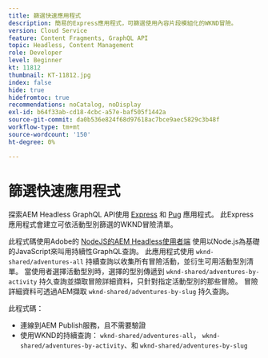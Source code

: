 ```yaml
---
title: 篩選快速應用程式
description: 簡易的Express應用程式，可篩選使用內容片段模組化的WKND冒險。
version: Cloud Service
feature: Content Fragments, GraphQL API
topic: Headless, Content Management
role: Developer
level: Beginner
kt: 11812
thumbnail: KT-11812.jpg
index: false
hide: true
hidefromtoc: true
recommendations: noCatalog, noDisplay
exl-id: b64f33ab-cd18-4cbc-a57e-baf505f1442a
source-git-commit: da0b536e824f68d97618ac7bce9aec5829c3b48f
workflow-type: tm+mt
source-wordcount: '150'
ht-degree: 0%

---
```


# 篩選快速應用程式

探索AEM Headless GraphQL API使用 [Express](https://expressjs.com/) 和 [Pug](https://pugjs.org/) 應用程式。 此Express應用程式會建立可依活動型別篩選的WKND冒險清單。

此程式碼使用Adobe的 [NodeJS的AEM Headless使用者端](https://github.com/adobe/aem-headless-client-nodejs#aem-headless-client-for-nodejs) 使用以Node.js為基礎的JavaScript來叫用持續性GraphQL查詢。 此應用程式使用 `wknd-shared/adventures-all` 持續查詢以收集所有冒險活動，並衍生可用活動型別清單。 當使用者選擇活動型別時，選擇的型別傳遞到 `wknd-shared/adventures-by-activity` 持久查詢並擷取冒險詳細資料，只針對指定活動型別的那些冒險。 冒險詳細資料可透過AEM擷取 `wknd-shared/adventures-by-slug` 持久查詢。

此程式碼：

+ 連線到AEM Publish服務，且不需要驗證
+ 使用WKND的持續查詢： `wknd-shared/adventures-all`， `wknd-shared/adventures-by-activity`、和 `wknd-shared/adventures-by-slug`
